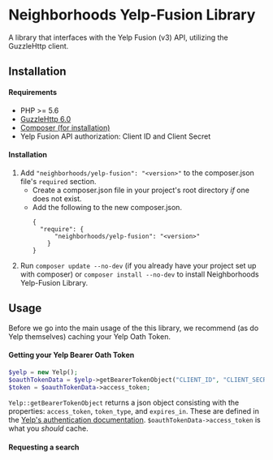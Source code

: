 # Neighborhoods Yelp-Fusion Library

A library that interfaces with the Yelp Fusion (v3) API, utilizing the GuzzleHttp client.

## Installation

#### Requirements
* PHP >= 5.6
* [GuzzleHttp 6.0](http://docs.guzzlephp.org/)
* [Composer (for installation)](https://getcomposer.org/)
* Yelp Fusion API authorization: Client ID and Client Secret

#### Installation

1. Add `"neighborhoods/yelp-fusion": "<version>"` to the composer.json file's `required` section.
    * Create a composer.json file in your project's root directory _if_ one does not exist.
    * Add the following to the new composer.json.
      ```
      {
        "require": {
          	"neighborhoods/yelp-fusion": "<version>"
          }
      }
      ```
2. Run `composer update --no-dev` (if you already have your project set up with composer) or `composer install --no-dev` to install Neighborhoods Yelp-Fusion Library.

## Usage

Before we go into the main usage of the this library, we recommend (as do Yelp themselves) caching your Yelp Oath Token.

#### Getting your Yelp Bearer Oath Token

```php
$yelp = new Yelp();
$oauthTokenData = $yelp->getBearerTokenObject("CLIENT_ID", "CLIENT_SECRET");
$token = $oauthTokenData->access_token;
```

`Yelp::getBearerTokenObject` returns a json object consisting with the properties: `access_token`, `token_type`, and `expires_in`. These are defined in the [Yelp's authentication documentation](https://www.yelp.com/developers/documentation/v3/authentication). `$oauthTokenData->access_token` is what you _should_ cache.

#### Requesting a search

```php

```

